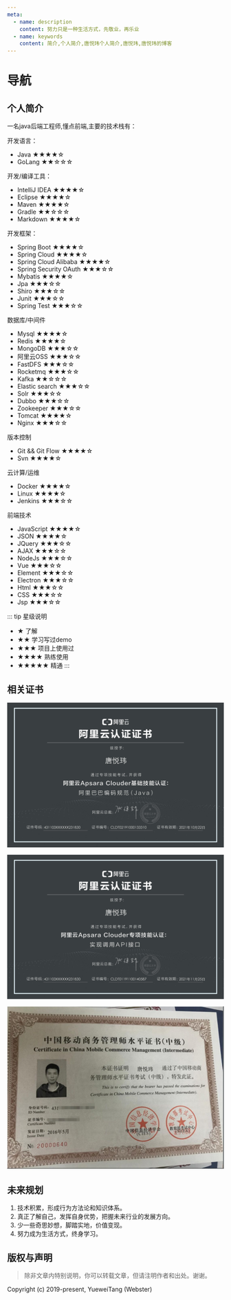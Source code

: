 ```yaml
---
meta:
  - name: description
    content: 努力只是一种生活方式，先敬业，再乐业
  - name: keywords
    content: 简介,个人简介,唐悦玮个人简介,唐悦玮,唐悦玮的博客
---
```


# 导航

## 个人简介
一名java后端工程师,懂点前端,主要的技术栈有：

开发语言：
- Java  ★★★★☆
- GoLang ★★☆☆☆

开发/编译工具：
- IntelliJ IDEA ★★★★☆
- Eclipse ★★★★☆
- Maven ★★★★☆
- Gradle ★★☆☆☆
- Markdown ★★★★☆

开发框架：
- Spring Boot ★★★★☆
- Spring Cloud ★★★★☆
- Spring Cloud Alibaba ★★★★☆
- Spring Security OAuth ★★★☆☆
- Mybatis ★★★★☆
- Jpa ★★★☆☆
- Shiro ★★★☆☆
- Junit ★★★☆☆
- Spring Test ★★★☆☆


数据库/中间件
- Mysql  ★★★★☆
- Redis  ★★★★☆
- MongoDB ★★★☆☆
- 阿里云OSS ★★★☆☆
- FastDFS ★★★☆☆
- Rocketmq ★★★☆☆
- Kafka ★★☆☆☆
- Elastic search ★★★☆☆
- Solr ★★★☆☆
- Dubbo ★★★☆☆
- Zookeeper ★★★☆☆
- Tomcat ★★★★☆
- Nginx ★★★☆☆

版本控制
- Git && Git Flow ★★★★☆
- Svn ★★★★☆

云计算/运维
- Docker ★★★★☆
- Linux ★★★★☆
- Jenkins ★★★☆☆

前端技术
- JavaScript ★★★★☆
- JSON ★★★★☆
- JQuery ★★★☆☆
- AJAX ★★★☆☆
- NodeJs ★★★☆☆
- Vue ★★★☆☆
- Element ★★★☆☆
- Electron ★★★☆☆
- Html ★★★☆☆
- CSS ★★★☆☆
- Jsp ★★★☆☆


::: tip 星级说明
- ★ 了解
- ★★ 学习写过demo
- ★★★ 项目上使用过
- ★★★★ 熟练使用
- ★★★★★ 精通
:::

## 相关证书
![zs](/img_48ac567486fc4b1f17d8b416bfd360f6.jpg)

![zs](/img_d2e22b07d09397dcef4430ee200c208e.jpg)

![zs](/zs-ydsws-ys.jpg)

## 未来规划
1. 技术积累，形成行为方法论和知识体系。
2. 真正了解自己，发挥自身优势，把握未来行业的发展方向。
3. 少一些奇思妙想，脚踏实地，价值变现。
4. 努力成为生活方式，终身学习。

## 版权与声明
> 除非文章内特别说明，你可以转载文章，但请注明作者和出处。谢谢。

Copyright (c) 2019-present, YueweiTang (Webster)
